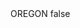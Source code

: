 <?xml version="1.0" encoding="UTF-8"?>
<CustomMetadata xmlns="http://soap.sforce.com/2006/04/metadata">
    <label>OREGON</label>
    <protected>false</protected>
</CustomMetadata>
